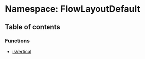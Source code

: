# Namespace: FlowLayoutDefault

## Table of contents

### Functions

* [isVertical](/auto-docs/editor/functions/FlowLayoutDefault.isVertical.md)
